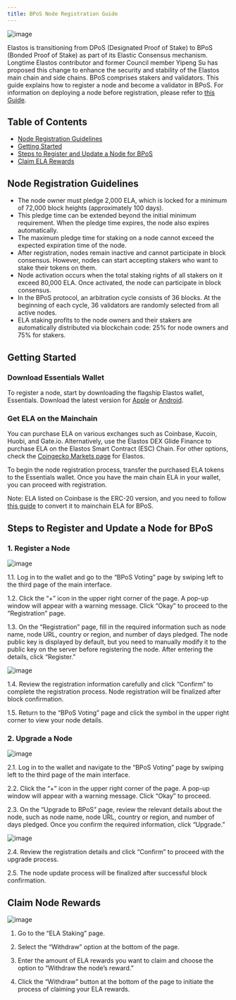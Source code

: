 ```yaml
---
title: BPoS Node Registration Guide
---
```


![image](/docs/assets/nodes/Featured-image-Nodes-registration.gif)

Elastos is transitioning from DPoS (Designated Proof of Stake) to BPoS (Bonded Proof of Stake) as part of its Elastic Consensus mechanism. Longtime Elastos contributor and former Council member Yipeng Su has proposed this change to enhance the security and stability of the Elastos main chain and side chains. BPoS comprises stakers and validators. This guide explains how to register a node and become a validator in BPoS. For information on deploying a node before registration, please refer to [this Guide](link_to_deployment_guide).

## Table of Contents

- [Node Registration Guidelines](#node-registration-guidelines)
- [Getting Started](#getting-started)
- [Steps to Register and Update a Node for BPoS](#steps-to-register-and-update-a-node-for-bpos)
- [Claim ELA Rewards](#claim-ela-rewards)

## Node Registration Guidelines

- The node owner must pledge 2,000 ELA, which is locked for a minimum of 72,000 block heights (approximately 100 days).
- This pledge time can be extended beyond the initial minimum requirement. When the pledge time expires, the node also expires automatically.
- The maximum pledge time for staking on a node cannot exceed the expected expiration time of the node.
- After registration, nodes remain inactive and cannot participate in block consensus. However, nodes can start accepting stakers who want to stake their tokens on them.
- Node activation occurs when the total staking rights of all stakers on it exceed 80,000 ELA. Once activated, the node can participate in block consensus.
- In the BPoS protocol, an arbitration cycle consists of 36 blocks. At the beginning of each cycle, 36 validators are randomly selected from all active nodes.
- ELA staking profits to the node owners and their stakers are automatically distributed via blockchain code: 25% for node owners and 75% for stakers.

## Getting Started

### Download Essentials Wallet

To register a node, start by downloading the flagship Elastos wallet, Essentials. Download the latest version for [Apple](link_to_apple) or [Android](link_to_android).

### Get ELA on the Mainchain

You can purchase ELA on various exchanges such as Coinbase, Kucoin, Huobi, and Gate.io. Alternatively, use the Elastos DEX Glide Finance to purchase ELA on the Elastos Smart Contract (ESC) Chain. For other options, check the [Coingecko Markets page](link_to_coingecko) for Elastos.

To begin the node registration process, transfer the purchased ELA tokens to the Essentials wallet. Once you have the main chain ELA in your wallet, you can proceed with registration.

Note: ELA listed on Coinbase is the ERC-20 version, and you need to follow [this guide](link_to_erc20_guide) to convert it to mainchain ELA for BPoS.

## Steps to Register and Update a Node for BPoS

### 1. Register a Node

![image](/docs/assets/nodes/Nodes-Registration-1-1-768x512.jpg)

1.1. Log in to the wallet and go to the “BPoS Voting” page by swiping left to the third page of the main interface.

1.2. Click the “+” icon in the upper right corner of the page. A pop-up window will appear with a warning message. Click “Okay” to proceed to the “Registration” page.

1.3. On the “Registration” page, fill in the required information such as node name, node URL, country or region, and number of days pledged. The node public key is displayed by default, but you need to manually modify it to the public key on the server before registering the node. After entering the details, click “Register.”

![image](/docs/assets/nodes/Nodes-Registration-2-1-768x518.jpg)

1.4. Review the registration information carefully and click “Confirm” to complete the registration process. Node registration will be finalized after block confirmation.

1.5. Return to the “BPoS Voting” page and click the symbol in the upper right corner to view your node details.

### 2. Upgrade a Node

![image](/docs/assets/nodes/Nodes-Registration-3-768x538.jpg)

2.1. Log in to the wallet and navigate to the “BPoS Voting” page by swiping left to the third page of the main interface.

2.2. Click the “+” icon in the upper right corner of the page. A pop-up window will appear with a warning message. Click “Okay” to proceed.

2.3. On the “Upgrade to BPoS” page, review the relevant details about the node, such as node name, node URL, country or region, and number of days pledged. Once you confirm the required information, click “Upgrade.”

![image](/docs/assets/nodes/Nodes-Registration-4-768x814.jpg)

2.4. Review the registration details and click “Confirm” to proceed with the upgrade process.

2.5. The node update process will be finalized after successful block confirmation.

## Claim Node Rewards

![image](/docs/assets/nodes/Nodes-Registration-5-768x508.jpg)

1. Go to the “ELA Staking” page.

2. Select the “Withdraw” option at the bottom of the page.

3. Enter the amount of ELA rewards you want to claim and choose the option to “Withdraw the node’s reward.”

4. Click the “Withdraw” button at the bottom of the page to initiate the process of claiming your ELA rewards.
